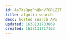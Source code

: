 ```yaml
---
id: As7XsQpqPnQknV7GRLZIT
title: algolia-search
desc: hosted search API
updated: 1638131733869
created: 1638131717163
---
```



